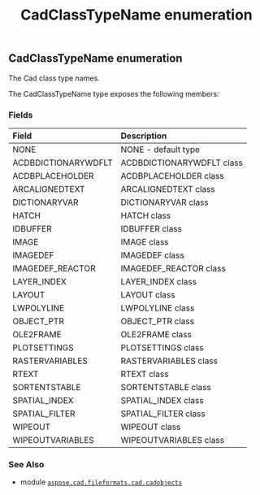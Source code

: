 ﻿---
title: CadClassTypeName enumeration
second_title: Aspose.CAD for Python via .NET API References
description: 
type: docs
weight: 1430
url: /python-net/aspose.cad.fileformats.cad.cadobjects/cadclasstypename/
is_root: false
---

## CadClassTypeName enumeration

The Cad class type names.



The CadClassTypeName type exposes the following members:

### Fields
| Field | Description |
| :- | :- |
| NONE | NONE - default type |
| ACDBDICTIONARYWDFLT | ACDBDICTIONARYWDFLT class |
| ACDBPLACEHOLDER | ACDBPLACEHOLDER class |
| ARCALIGNEDTEXT | ARCALIGNEDTEXT class |
| DICTIONARYVAR | DICTIONARYVAR class |
| HATCH | HATCH class |
| IDBUFFER | IDBUFFER class |
| IMAGE | IMAGE class |
| IMAGEDEF | IMAGEDEF class |
| IMAGEDEF_REACTOR | IMAGEDEF_REACTOR class |
| LAYER_INDEX | LAYER_INDEX class |
| LAYOUT | LAYOUT class |
| LWPOLYLINE | LWPOLYLINE class |
| OBJECT_PTR | OBJECT_PTR class |
| OLE2FRAME | OLE2FRAME class |
| PLOTSETTINGS | PLOTSETTINGS class |
| RASTERVARIABLES | RASTERVARIABLES class |
| RTEXT | RTEXT class |
| SORTENTSTABLE | SORTENTSTABLE class |
| SPATIAL_INDEX | SPATIAL_INDEX class |
| SPATIAL_FILTER | SPATIAL_FILTER class |
| WIPEOUT | WIPEOUT class |
| WIPEOUTVARIABLES | WIPEOUTVARIABLES class |



### See Also
* module [`aspose.cad.fileformats.cad.cadobjects`](..)
